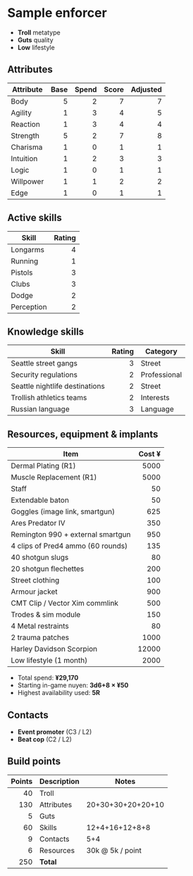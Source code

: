 # Sample enforcer

* **Troll** metatype
* **Guts** quality
* **Low** lifestyle

## Attributes

| Attribute     | Base  | Spend | Score | Adjusted  |
| ---------     | ----: | ----: | ----: | -------:  |
| Body          | 5     | 2     | 7     | 7         |
| Agility       | 1     | 3     | 4     | 5         |
| Reaction      | 1     | 3     | 4     | 4         |
| Strength      | 5     | 2     | 7     | 8         |
| Charisma      | 1     | 0     | 1     | 1         |
| Intuition     | 1     | 2     | 3     | 3         |
| Logic         | 1     | 0     | 1     | 1         |
| Willpower     | 1     | 1     | 2     | 2         |
| Edge          | 1     | 0     | 1     | 1         |

## Active skills

| Skill         | Rating    |
| -----         | -----:    |
| Longarms      | 4         |
| Running       | 1         |
| Pistols       | 3         |
| Clubs         | 3         |
| Dodge         | 2         |
| Perception    | 2         |

## Knowledge skills

| Skill                             | Rating    | Category      |
| -----                             | -----:    | --------      |
| Seattle street gangs              | 3         | Street        |
| Security regulations              | 2         | Professional  |
| Seattle nightlife destinations    | 2         | Street        |
| Trollish athletics teams          | 2         | Interests     |
| Russian language                  | 3         | Language      |

## Resources, equipment & implants

| Item                              | Cost ¥    |
| ----                              | -----:    |
| Dermal Plating (R1)               | 5000      |
| Muscle Replacement (R1)           | 5000      |
| Staff                             | 50        |
| Extendable baton                  | 50        |
| Goggles (image link, smartgun)    | 625       |
| Ares Predator IV                  | 350       |
| Remington 990 + external smartgun | 950       |
| 4 clips of Pred4 ammo (60 rounds) | 135       |
| 40 shotgun slugs                  | 80        |
| 20 shotgun flechettes             | 200       |
| Street clothing                   | 100       |
| Armour jacket                     | 900       |
| CMT Clip / Vector Xim commlink    | 500       |
| Trodes & sim module               | 150       |
| 4 Metal restraints                | 80        |
| 2 trauma patches                  | 1000      |
| Harley Davidson Scorpion          | 12000     |
| Low lifestyle (1 month)           | 2000      |

* Total spend: **¥29,170**
* Starting in-game nuyen: **3d6+8 × ¥50**
* Highest availability used: **5R**

## Contacts

* **Event promoter** (C3 / L2)
* **Beat cop** (C2 / L2)

## Build points

| Points    | Description   | Notes             |
| -----:    | -----------   | -----             |
| 40        | Troll         |                   |
| 130       | Attributes    | 20+30+30+20+20+10 |
| 5         | Guts          |                   |
| 60        | Skills        | 12+4+16+12+8+8    |
| 9         | Contacts      | 5+4               |
| 6         | Resources     | 30k @ 5k / point  |
| 250       | **Total**     |                   |
